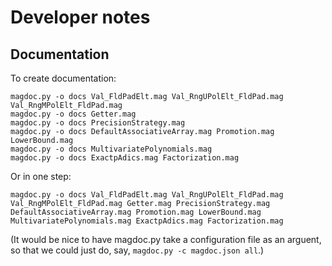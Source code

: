 # Developer notes

## Documentation

To create documentation:

```
magdoc.py -o docs Val_FldPadElt.mag Val_RngUPolElt_FldPad.mag Val_RngMPolElt_FldPad.mag
magdoc.py -o docs Getter.mag
magdoc.py -o docs PrecisionStrategy.mag
magdoc.py -o docs DefaultAssociativeArray.mag Promotion.mag LowerBound.mag
magdoc.py -o docs MultivariatePolynomials.mag
magdoc.py -o docs ExactpAdics.mag Factorization.mag
```

Or in one step:

```
magdoc.py -o docs Val_FldPadElt.mag Val_RngUPolElt_FldPad.mag Val_RngMPolElt_FldPad.mag Getter.mag PrecisionStrategy.mag DefaultAssociativeArray.mag Promotion.mag LowerBound.mag MultivariatePolynomials.mag ExactpAdics.mag Factorization.mag
```

(It would be nice to have magdoc.py take a configuration file as an arguent, so that we could just do, say, `magdoc.py -c magdoc.json all`.)
